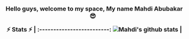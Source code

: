 <h3 align ="center"> Hello guys, welcome to my space, My name Mahdi Abubakar 😎
&nbsp;

⚡ Stats ⚡ |
:-------------------------:
![Mahdi's github stats](https://github-readme-stats.vercel.app/api?username=mxhdiqaim&show_icons=true&count_private=true&hide_border=true&title_color=70a5fd&icon_color=bf91f3&text_color=38bdae&bg_color=0d1117) |

&nbsp;
